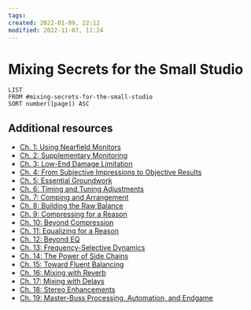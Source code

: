 ```yaml
---
tags:
created: 2022-01-09, 22:12
modified: 2022-11-07, 11:24
---
```


# Mixing Secrets for the Small Studio
```dataview
LIST
FROM #mixing-secrets-for-the-small-studio 
SORT number([page]) ASC
```

## Additional resources
- [Ch. 1: Using Nearfield Monitors](https://cambridge-mt.com/ms/ch1/)
- [Ch. 2: Supplementary Monitoring](https://cambridge-mt.com/ms/ch2/)
- [Ch. 3: Low-End Damage Limitation](https://cambridge-mt.com/ms/ch3/)
- [Ch. 4: From Subjective Impressions to Objective Results](https://cambridge-mt.com/ms/ch4/)
- [Ch. 5: Essential Groundwork](https://cambridge-mt.com/ms/ch5/)
- [Ch. 6: Timing and Tuning Adjustments](https://cambridge-mt.com/ms/ch6/)
- [Ch. 7: Comping and Arrangement](https://cambridge-mt.com/ms/ch7/)
- [Ch. 8: Building the Raw Balance](https://cambridge-mt.com/ms/ch8/)
- [Ch. 9: Compressing for a Reason](https://cambridge-mt.com/ms/ch9/)
- [Ch. 10: Beyond Compression](https://cambridge-mt.com/ms/ch10/)
- [Ch. 11: Equalizing for a Reason](https://cambridge-mt.com/ms/ch11/)
- [Ch. 12: Beyond EQ](https://cambridge-mt.com/ms/ch12/)
- [Ch. 13: Frequency-Selective Dynamics](https://cambridge-mt.com/ms/ch13/)
- [Ch. 14: The Power of Side Chains](https://cambridge-mt.com/ms/ch14/)
- [Ch. 15: Toward Fluent Balancing](https://cambridge-mt.com/ms/ch15/)
- [Ch. 16: Mixing with Reverb](https://cambridge-mt.com/ms/ch16/)
- [Ch. 17: Mixing with Delays](https://cambridge-mt.com/ms/ch17/)
- [Ch. 18: Stereo Enhancements](https://cambridge-mt.com/ms/ch18/)
- [Ch. 19: Master-Buss Processing, Automation, and Endgame](https://cambridge-mt.com/ms/ch19/)